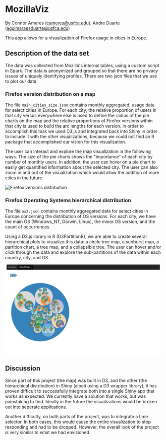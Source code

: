 # MozillaViz
By Connor Ameres (cameres@usfca.edu), Andre Duarte (aguimaraesduarte@usfca.edu)

This app allows for a visualization of Firefox usage in cities in Europe.

## Description of the data set

The data was collected from Mozilla's internal tables, using a custom script in Spark. The data is anonymized and grouped so that there are no privacy issues of uniquely identifying profiles. There are two json files that we use to plot our data.

### Firefox version distribution on a map

The file `main_cities_size.json` contains monthly aggregated, usage data for select cities in Europe. For each city, the relative proportion of users in that city versus everywhere else is used to define the radius of the pie charts on the map and the relative proportions of Firefox versions within that city is used to build the arc lengths for each version. In order to accomplish this task we used D3.js and integrated back into Shiny in order to include it with the other visualizations, because we could not find an R package that accomplished our vision for this visualization.

The user can interact and explore the map visualization in the following ways. The size of the pie charts shows the "importance" of each city by number of monthly users. In addition, the user can hover on a pie chart to easily get quantified information about the selected city. The user can also zoom in and out of the visualization which would allow the addition of more cities in the future.

![Firefox versions distribution](img/map.gif)

### Firefox Operating Systems hierarchical distribution

The file `os2.json` contains monthly aggregated data for select cities in Europe concerning the distribution of OS versions. For each city, we have the main OS (Windows_NT, Darwin, Linux), the minor OS version, and the count of occurrences.

Using a D3.js library in R (D3PartitionR), we are able to create several hierarchical plots to visualize this data: a circle tree map, a sunburst map, a partition chart, a tree map, and a collapsible tree. The user can hover and/or click through the data and explore the sub-partitions of the data within each country, city, and OS.

![Firefox operating systems charts](img/charts.gif)

## Discussion

Since part of this project (the map) was built in D3, and the other (the hierarchical distribution) in Shiny (albeit using a D3 wrapper library), it has proven difficult to successfully integrate both into a single Shiny app that works as expected. We currently have a solution that works, but was painstaking to find. Ideally in the future the visualizations would be broken out into seperate applications.

Another difficulty, on both parts of the project, was to integrate a time selector. In both cases, this would cause the entire visualization to stop responding and had to be dropped. However, the overall look of the project is very similar to what we had envisioned.
